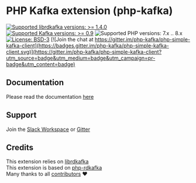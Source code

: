 # PHP Kafka extension (php-kafka)

[![Supported librdkafka versions: >= 1.4.0](https://img.shields.io/badge/librdkafka-%3E%3D%201.4.0-blue.svg)](https://github.com/edenhill/librdkafka/releases) 
[![Supported Kafka versions: >= 0.9](https://img.shields.io/badge/kafka-%3E%3D%200.9-blue.svg)](https://github.com/edenhill/librdkafka/blob/master/INTRODUCTION.md#broker-version-compatibility) 
![Supported PHP versions: 7.x .. 8.x](https://img.shields.io/badge/php-7.x%20..%208.x-blue.svg)
[![License: BSD-3](https://img.shields.io/badge/License-BSD--3-green.svg)](https://github.com/php-kafka/php-kafka/blob/main/LICENSE) [![Join the chat at https://gitter.im/php-kafka/php-simple-kafka-client](https://badges.gitter.im/php-kafka/php-simple-kafka-client.svg)](https://gitter.im/php-kafka/php-simple-kafka-client?utm_source=badge&utm_medium=badge&utm_campaign=pr-badge&utm_content=badge)

## Documentation
Please read the documentation [here](https://php-kafka.github.io/php-simple-kafka-client.github.io/about/)

## Support
Join the [Slack Workspace](https://join.slack.com/t/php-kafka/shared_invite/zt-a73huj9v-Nl3n9RjGgjrE8OI4bfsH6Q) or [Gitter](https://gitter.im/php-kafka/php-kafka)

## Credits
This extension relies on [librdkafka](https://github.com/edenhill/librdkafka)  
This extension is based on [php-rdkafka](https://github.com/arnaud-lb/php-rdkafka)  
Many thanks to all [contributors](https://github.com/php-kafka/php-kafka/graphs/contributors) :heart:
